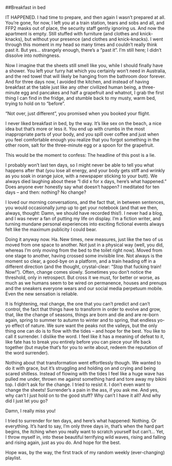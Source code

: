 ##Breakfast in bed

IT HAPPENED. I had time to prepare, and then again I wasn’t prepared at all. You’re gone, for now, I left you at a train station, tears and sobs and all, and FFP2 masks out of place, the security staff gently ignoring us. And now the apartment is empty. Still stuffed with furniture (and clothes and knick-knacks), but without your presence (and clothes and knick-knacks). I went through this moment in my head so many times and couldn’t really think past it. But yes… strangely enough, there’s a “past it”. I’m still here; I didn’t dissolve into nothingness.  

Now I imagine that the sheets still smell like you, while I should finally have a shower. You left your furry hat which you certainly won’t need in Australia, and the red towel that will likely be hanging from the bathroom door forever. And for three days now, I avoided the kitchen, and instead of having breakfast at the table just like any other civilized human being, a three-minute egg and pancakes and half a grapefruit and whatnot, I grab the first thing I can find in the fridge, and stumble back to my musty, warm bed, trying to hold on to “before”. 

“Not over, just different”, you promised when you booked your flight. 

I never liked breakfast in bed, by the way. It’s like sex on the beach, a nice idea but that’s more or less it. You end up with crumbs in the most inappropriate parts of your body, and you spill over coffee and just when you feel comfortable enough you realize that you forgot something in the other room, salt for the three-minute egg or a spoon for the grapefruit. 

This would be the moment to confess: The headline of this post is a lie. 

I probably won’t last ten days, so I might never be able to tell you what happens after that (you lose all energy, and your body gets stiff and wrinkly as you soak in orange juice, with a newspaper sticking to your butt). We always died laughing about these “I did x for x days, here’s what happened.” Does anyone ever honestly say what doesn’t happen? I meditated for ten days – and then: nothing? No change? 

I loved our morning conversations, and the fact that, in between sentences, you would occasionally jump up to get your notebook (and that we then, always, thought: Damn, we should have recorded this!). I never had a blog, and I was never a fan of putting my life on display. I’m a fiction writer, and turning mundane personal experiences into exciting fictional events always felt like the maximum publicity I could bear. 

Doing it anyway now. Ha. New times, new measures, just like the two of us moved from one space to another. Not just in a physical way (well, you did, whereas I’m only moving from the bed to the toilet right now). Moved from one stage to another, having crossed some invisible line. Not always is the moment so clear, a good-bye on a platform, and a train heading off in a different direction (and the thought, crystal-clear: “Stop that fucking train! Now!”). Often, change comes slowly. Sometimes you don’t notice the threshold, only in retrospect. But cross it we must, for better or worse, as much as we humans seem to be wired on permanence, houses and prenups and the sneakers everyone wears and our social media perpetuum mobile. Even the new sensation is reliable. 

It is frightening, real change, the one that you can’t predict and can’t control, the fact that things have to transform in order to evolve and grow, that, like the change of seasons, things are born and die and are re-born again, spring to summer to autumn to winter and to spring, that endless yo-yo effect of nature. We sure want the peaks not the valleys, but the only thing one can do is to flow with the tides – and hope for the best. You like to call it surrender. I dislike the word. I feel like it has a meaning of defeat to it, like fate has to break you entirely before you can piece your life back together (but maybe that’s for you to write about, redeem the reputation of the word surrender).

Nothing about that transformation went effortlessly though. We wanted to do it with grace, but it’s struggling and holding on and crying and being scared shitless. Instead of flowing with the tides I feel like a huge wave has pulled me under, thrown me against something hard and tore away my bikini top. I didn’t ask for the change. I tried to resist it. I don’t even want to change the sheets! Surrender’s a pain in the ass, if you ask me. And yes, why can’t I just hold on to the good stuff? Why can’t I have it all? And why did I just let you go?

Damn, I really miss you!

I tried to surrender for ten days, and here’s what happened: Nothing. Or everything. It’s hard to say, I’m only three days in, that’s when the hard part begins, the itching when you really want to scratch yourself but can’t… Yet, I throw myself in, into these beautiful terrifying wild waves, rising and falling and rising again, just as you do. And hope for the best. 

Hope was, by the way, the first track of my random weekly (ever-changing) playlist.
